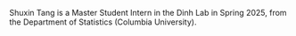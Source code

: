 Shuxin Tang is a Master Student Intern in the Dinh Lab in Spring 2025, from the Department of Statistics (Columbia University).
